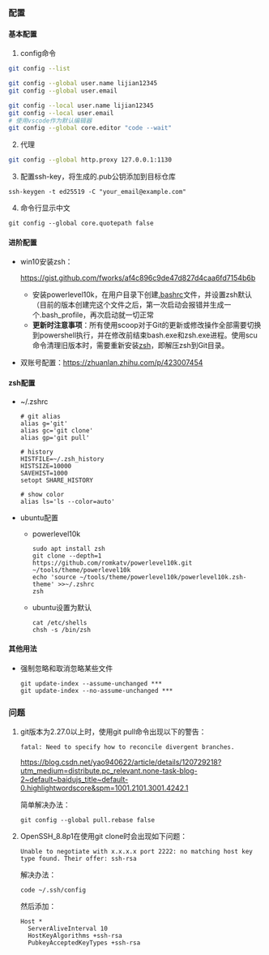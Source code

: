 ### 配置

#### 基本配置

1. config命令

```bash
git config --list

git config --global user.name lijian12345
git config --global user.email 

git config --local user.name lijian12345
git config --local user.email 
# 使用vscode作为默认编辑器
git config --global core.editor "code --wait"
```

2. 代理

```bash
git config --global http.proxy 127.0.0.1:1130
```

3. 配置ssh-key，将生成的.pub公钥添加到目标仓库

```
ssh-keygen -t ed25519 -C "your_email@example.com"
```

4. 命令行显示中文

```
git config --global core.quotepath false
```

#### 进阶配置

- win10安装zsh：

  https://gist.github.com/fworks/af4c896c9de47d827d4caa6fd7154b6b

  - 安装powerlevel10k，在用户目录下创建[.bashrc](resources/.bashrc)文件，并设置zsh默认（目前的版本创建完这个文件之后，第一次启动会报错并生成一个.bash_profile，再次启动就一切正常
  - **更新时注意事项**：所有使用scoop对于Git的更新或修改操作全部需要切换到powershell执行，并在修改前结束bash.exe和zsh.exe进程。使用scu命令清理旧版本时，需要重新安装[zsh](https://packages.msys2.org/package/zsh?repo=msys&variant=x86_64)，即解压zsh到Git目录。
  
- 双账号配置：https://zhuanlan.zhihu.com/p/423007454

#### zsh配置

- ~/.zshrc

  ```
  # git alias
  alias g='git'
  alias gc='git clone'
  alias gp='git pull'
  
  # history
  HISTFILE=~/.zsh_history
  HISTSIZE=10000
  SAVEHIST=1000
  setopt SHARE_HISTORY
  
  # show color
  alias ls='ls --color=auto'
  ```

- ubuntu配置

  - powerlevel10k

    ```
    sudo apt install zsh
    git clone --depth=1 https://github.com/romkatv/powerlevel10k.git ~/tools/theme/powerlevel10k
    echo 'source ~/tools/theme/powerlevel10k/powerlevel10k.zsh-theme' >>~/.zshrc
    zsh
    ```

  - ubuntu设置为默认

    ```
    cat /etc/shells
    chsh -s /bin/zsh
    ```


#### 其他用法

- 强制忽略和取消忽略某些文件

  ```
  git update-index --assume-unchanged ***
  git update-index --no-assume-unchanged ***
  ```


### 问题

1. git版本为2.27.0以上时，使用git pull命令出现以下的警告：

   ```
   fatal: Need to specify how to reconcile divergent branches.
   ```

   https://blog.csdn.net/yao940622/article/details/120729218?utm_medium=distribute.pc_relevant.none-task-blog-2~default~baidujs_title~default-0.highlightwordscore&spm=1001.2101.3001.4242.1

   简单解决办法：

   ```
   git config --global pull.rebase false
   ```

2. OpenSSH_8.8p1在使用git clone时会出现如下问题：

   ```
   Unable to negotiate with x.x.x.x port 2222: no matching host key type found. Their offer: ssh-rsa
   ```

   解决办法：

   ```
   code ~/.ssh/config
   ```

   然后添加：

   ```
   Host *
     ServerAliveInterval 10
     HostKeyAlgorithms +ssh-rsa
     PubkeyAcceptedKeyTypes +ssh-rsa
   ```

   
